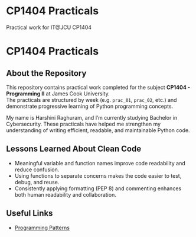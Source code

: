 # CP1404 Practicals

Practical work for IT@JCU CP1404

# CP1404 Practicals

## About the Repository

This repository contains practical work completed for the subject **CP1404 - Programming II** at James Cook University.  
The practicals are structured by week (e.g. `prac_01`, `prac_02`, etc.) and demonstrate progressive learning of Python programming concepts.

My name is Harshini Raghuram, and I’m currently studying Bachelor in Cybersecurity. These practicals have helped me strengthen my understanding of writing efficient, readable, and maintainable Python code.

## Lessons Learned About Clean Code

- Meaningful variable and function names improve code readability and reduce confusion.
- Using functions to separate concerns makes the code easier to test, debug, and reuse.
- Consistently applying formatting (PEP 8) and commenting enhances both human readability and collaboration.

## Useful Links

- [Programming Patterns](https://github.com/CP1404/Starter/wiki/)



